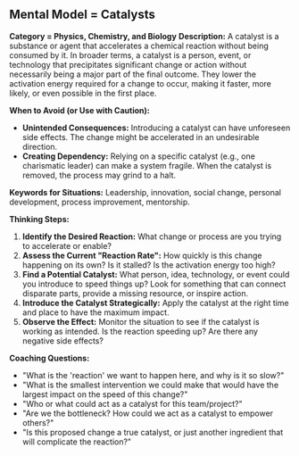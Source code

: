## Mental Model = Catalysts

**Category = Physics, Chemistry, and Biology**
**Description:** 
A catalyst is a substance or agent that accelerates a chemical reaction without being consumed by it. In broader terms, a catalyst is a person, event, or technology that precipitates significant change or action without necessarily being a major part of the final outcome. They lower the activation energy required for a change to occur, making it faster, more likely, or even possible in the first place.

**When to Avoid (or Use with Caution):**
- **Unintended Consequences:** Introducing a catalyst can have unforeseen side effects. The change might be accelerated in an undesirable direction.
- **Creating Dependency:** Relying on a specific catalyst (e.g., one charismatic leader) can make a system fragile. When the catalyst is removed, the process may grind to a halt.

**Keywords for Situations:**
Leadership, innovation, social change, personal development, process improvement, mentorship.

**Thinking Steps:**
1. **Identify the Desired Reaction:** What change or process are you trying to accelerate or enable?
2. **Assess the Current "Reaction Rate":** How quickly is this change happening on its own? Is it stalled? Is the activation energy too high?
3. **Find a Potential Catalyst:** What person, idea, technology, or event could you introduce to speed things up? Look for something that can connect disparate parts, provide a missing resource, or inspire action.
4. **Introduce the Catalyst Strategically:** Apply the catalyst at the right time and place to have the maximum impact. 
5. **Observe the Effect:** Monitor the situation to see if the catalyst is working as intended. Is the reaction speeding up? Are there any negative side effects?

**Coaching Questions:**
- "What is the 'reaction' we want to happen here, and why is it so slow?"
- "What is the smallest intervention we could make that would have the largest impact on the speed of this change?"
- "Who or what could act as a catalyst for this team/project?"
- "Are we the bottleneck? How could we act as a catalyst to empower others?"
- "Is this proposed change a true catalyst, or just another ingredient that will complicate the reaction?"